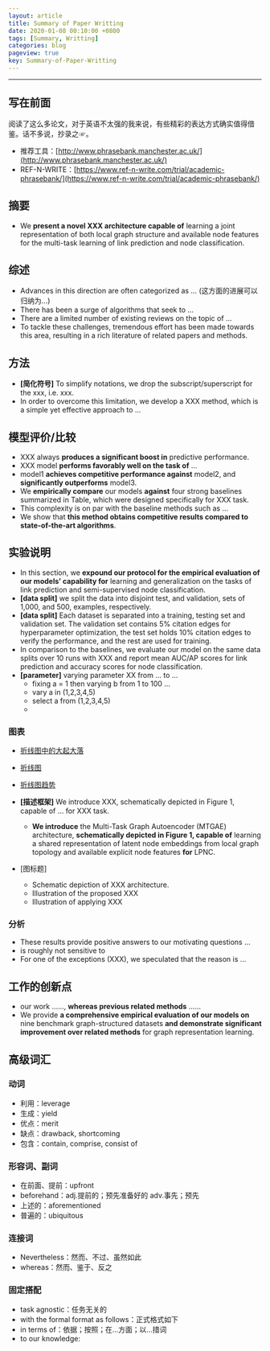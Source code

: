 ```yaml
---
layout: article
title: Summary of Paper Writting
date: 2020-01-08 00:10:00 +0800
tags: [Summary, Writting]
categories: blog
pageview: true
key: Summary-of-Paper-Writting
---
```


------



## 写在前面

阅读了这么多论文，对于英语不太强的我来说，有些精彩的表达方式确实值得借鉴。话不多说，抄录之☞。

- 推荐工具：[http://www.phrasebank.manchester.ac.uk/](http://www.phrasebank.manchester.ac.uk/)
- REF-N-WRITE：[https://www.ref-n-write.com/trial/academic-phrasebank/](https://www.ref-n-write.com/trial/academic-phrasebank/)

## 摘要

- We **present a novel XXX architecture capable of** learning a joint representation of both local graph structure and available node features for the multi-task learning of link prediction and node classification.

## 综述

- Advances in this direction are often categorized as … (这方面的进展可以归纳为…)
- There has been a surge of algorithms that seek to …
- There are a limited number of existing reviews on the topic of …
- To tackle these challenges, tremendous effort has been made towards this area, resulting in a rich literature of related papers and methods. 

## 方法

- **[简化符号]** To simplify notations, we drop the subscript/superscript for the xxx, i.e. xxx.
- In order to overcome this limitation, we develop a XXX method, which is a simple yet effective approach to ...





## 模型评价/比较

- XXX always **produces a significant boost in** predictive performance.
- XXX model **performs favorably well on the task of** …
- model1 **achieves competitive performance against** model2, and **significantly outperforms** model3.
- We **empirically compare** our models **against** four strong baselines summarized in Table, which were designed specifically for XXX task.
- This complexity is on par with the baseline methods such as …
- We show that **this method obtains competitive results compared to state-of-the-art algorithms**.



## 实验说明

- In this section, we **expound our protocol for the empirical evaluation of our models’ capability for** learning and generalization on the tasks of link prediction and semi-supervised node classification.
- **[data split]** we split the data into disjoint test, and validation, sets of 1,000, and 500, examples, respectively.
- **[data split]** Each dataset is separated into a training, testing set and validation set. The validation set contains 5% citation edges for hyperparameter optimization, the test set holds 10% citation edges to verify the performance, and the rest are used for training.
- In comparison to the baselines, we evaluate our model on the same data splits over 10 runs with XXX and report mean AUC/AP scores for link prediction and accuracy scores for node classification.
- **[parameter]** varying parameter XX from … to …
  - fixing a = 1 then varying b from 1 to 100 …
  - vary a in (1,2,3,4,5)
  - select a from (1,2,3,4,5)
  - 

### 图表

- [折线图中的大起大落](https://zhuanlan.zhihu.com/p/24372300)
- [折线图](http://blog.sina.com.cn/s/blog_5ac7f5100100soyp.html)
- [折线图趋势](http://www.joozone.com/ielts/12268.html)

- **[描述框架]** We introduce XXX, schematically depicted in Figure 1, capable of … for XXX task.
  - **We introduce** the Multi-Task Graph Autoencoder (MTGAE) architecture, **schematically depicted in Figure 1, capable of** learning a shared representation of latent node embeddings from local graph topology and available explicit node features **for** LPNC. 
- [图标题]
  - Schematic depiction of XXX architecture.
  - Illustration of the proposed XXX
  - Illustration of applying XXX



### 分析

- These results provide positive answers to our motivating questions …
- is roughly not sensitive to
- For one of the exceptions (XXX), we speculated that the reason is …



## 工作的创新点

- our work ……, **whereas previous related methods** ……
- We provide **a comprehensive empirical evaluation of our models on** nine benchmark graph-structured datasets **and demonstrate significant improvement over related methods** for graph representation learning.



## 高级词汇

### 动词

- 利用：leverage
- 生成：yield
- 优点：merit
- 缺点：drawback, shortcoming
- 包含：contain, comprise, consist of

### 形容词、副词

- 在前面、提前：upfront
- beforehand：adj.提前的；预先准备好的 adv.事先；预先
- 上述的：aforementioned
- 普遍的：ubiquitous

### 连接词

- Nevertheless：然而、不过、虽然如此
- whereas：然而、鉴于、反之

### 固定搭配

- task agnostic：任务无关的
- with the formal format as follows：正式格式如下
- in terms of：依据；按照；在…方面；以…措词
- to our knowledge: 

